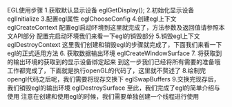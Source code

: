 EGL使用步骤
1.获取默认显示设备 
eglGetDisplay();
2.初始化显示设备
eglInitialize
3.配置egl属性
eglChooseConfig
4.创建egl上下文
eglCreateContext
配置egl启动环境到这里就完成了，方法参数及返回值请参照本文API部分
配置完启动环境我们来看一下egl的销毁部分
5.销毁egl上下文
eglDestroyContext
这里我们创建和销毁egl的步骤就完成了，下面我们来看一下egl的正式适用方法
6.
获取数据输出环境
eglCreateWindowSurface
7.
将获取到的输出环境的获取到的显示设备绑定起来
到这一步我们已经将所有需要的准备哦工作都完成了，下面就是执行openGL的代码了，这里就不赘述了
8.绘制完opengl代码之后呢，我们需要将现存交换下
eglSwapBuffers
9.交换完现存后，我们销毁egl的输出环境
eglDestroySurface
至此，我们完成了egl的简单介绍与使用
注意在创建和使用egl的时候，我们需要单独创建一个线程进行使用